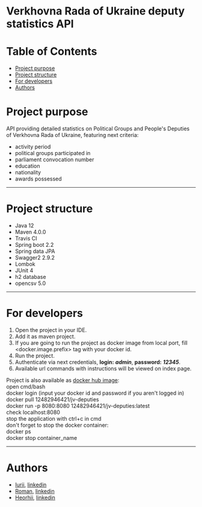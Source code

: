<form action="${pageContext.request.contextPath}/login">

# Verkhovna Rada of Ukraine deputy statistics API

# Table of Contents
* [Project purpose](#purpose)
* [Project structure](#structure)
* [For developers](#developer-start)
* [Authors](#authors)

# <a name="purpose"></a>Project purpose
API providing detailed statistics on Political Groups and People's Deputies of Verkhovna Rada of Ukraine, featuring next criteria: 
   * activity period 
   * political groups participated in
   * parliament convocation number
   * education
   * nationality
   * awards possessed      
   <hr>
   
# <a name="structure"></a>Project structure
   * Java 12
   * Maven 4.0.0
   * Travis CI
   * Spring boot 2.2
   * Spring data JPA
   * Swagger2 2.9.2
   * Lombok
   * JUnit 4
   * h2 database
   * opencsv 5.0
   <hr>
   
# <a name="developer-start"></a>For developers
1. Open the project in your IDE.    
2. Add it as maven project.
3. If you are going to run the project as docker image from local port, fill <docker.image.prefix> tag with your docker id.
4. Run the project. 
5. Authenticate via next credentials,  **login:** ***admin***, **password:** ***12345***.
6. Available url commands with instructions will be viewed on index page. 

Project is also available as [docker hub image](https://hub.docker.com/r/12482946421/jv-deputies):  
open cmd/bash\
docker login (input your docker id and password if you aren't logged in)\
docker pull 12482946421/jv-deputies\
docker run -p 8080:8080 12482946421/jv-deputies:latest\
check localhost:8080\
stop the application with ctrl+c in cmd\
don't forget to stop the docker container:\
docker ps\
docker stop container_name
<hr>

# <a name="authors"></a>Authors
   * [Iurii](https://github.com/kenu21), [linkedin](https://www.linkedin.com/in/iurii-keniu-39188759/)   
   * [Roman](https://github.com/RomanMinevich), [linkedin](https://www.linkedin.com/in/roman-minevich-401a2b152/)
   * [Heorhii](https://github.com/gkhrshch), [linkedin](https://www.linkedin.com/in/heorhii-khrushchov-ba6b01197/)
